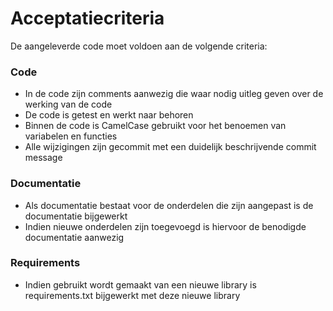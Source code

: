 # Acceptatiecriteria

De aangeleverde code moet voldoen aan de volgende criteria:
### Code
- In de code zijn comments aanwezig die waar nodig uitleg geven over de werking van de code
- De code is getest en werkt naar behoren
- Binnen de code is CamelCase gebruikt voor het benoemen van variabelen en functies
- Alle wijzigingen zijn gecommit met een duidelijk beschrijvende commit message

### Documentatie
- Als documentatie bestaat voor de onderdelen die zijn aangepast is de documentatie bijgewerkt
- Indien nieuwe onderdelen zijn toegevoegd is hiervoor de benodigde documentatie aanwezig

### Requirements
- Indien gebruikt wordt gemaakt van een nieuwe library is requirements.txt bijgewerkt met deze nieuwe library 


